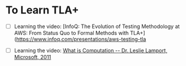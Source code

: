 # To Learn TLA+

- [ ] Learning the video: [InfoQ: The Evolution of Testing Methodology at AWS: From Status Quo to Formal Methods with
  TLA+](https://www.infoq.com/presentations/aws-testing-tla

- [ ] Learning the video: [What is Computation -- Dr. Leslie Lamport, Microsoft, 2011](https://www.youtube.com/watch?v=BDPHfRuAFnU&t=3468s)
